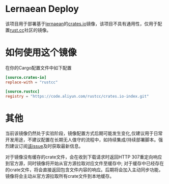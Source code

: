 # Lernaean Deploy

该项目用于部署基于[lernaean](https://github.com/rustcc/lernaean)的[crates.io](https://crates.io)镜像，该项目不具有通用性，仅用于配置[rust.cc](https://rust.cc)社区的镜像。

# 如何使用这个镜像

在你的Cargo配置文件中如下配置

```toml
[source.crates-io]
replace-with = "rustcc"

[source.rustcc]
registry = "https://code.aliyun.com/rustcc/crates.io-index.git"
```

# 其他

当前该镜像仍然处于实验阶段，镜像配置方式后期可能发生变化,仅建议用于日常开发用途，不建议配置在长期无人值守的流程中，如持续集成/持续部署脚本。强烈建议订阅[该issue](https://github.com/rustcc/lernaean-deploy/issues/2)及时获取最新信息。

对于镜像没有缓存的crate文件，会在收到下载请求时返回HTTP 307重定向响应到官方源，同时镜像将开始从官方源拉取对应文件至缓存中; 对于缓存中已经存在的crate文件，将会直接返回包含文件内容的响应。后期将会加入主动同步功能，镜像将会主动从官方源拉取所有crate文件到本地缓存。
